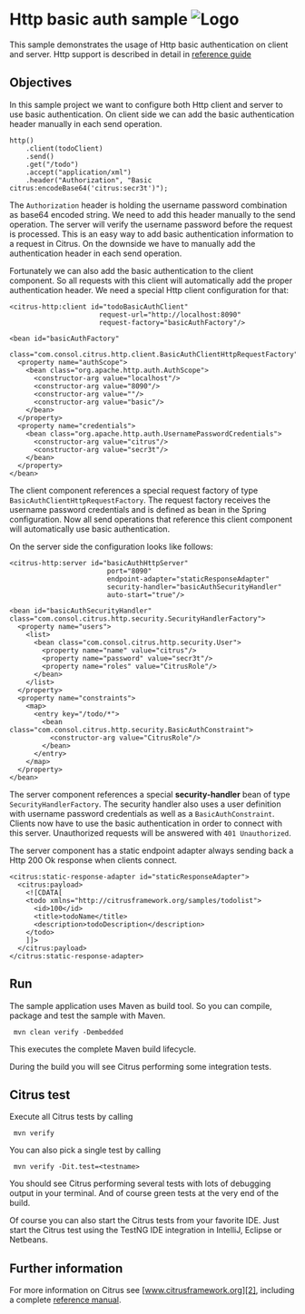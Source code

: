 Http basic auth sample ![Logo][1]
==============

This sample demonstrates the usage of Http basic authentication on client and server. Http support is described in detail in [reference guide][4]

Objectives
---------

In this sample project we want to configure both Http client and server to use basic authentication. On client side we can add the basic authentication header manually in each send operation.

    http()
        .client(todoClient)
        .send()
        .get("/todo")
        .accept("application/xml")
        .header("Authorization", "Basic citrus:encodeBase64('citrus:secr3t')");
        
The `Authorization` header is holding the username password combination as base64 encoded string. We need to add this header manually to the send operation. The server will verify the username password
before the request is processed. This is an easy way to add basic authentication information to a request in Citrus. On the downside we have to manually add the authentication header in each send operation.

Fortunately we can also add the basic authentication to the client component. So all requests with this client will automatically add the proper authentication header. We need a special Http client configuration for that:

    <citrus-http:client id="todoBasicAuthClient"
                          request-url="http://localhost:8090"
                          request-factory="basicAuthFactory"/>
    
    <bean id="basicAuthFactory"
          class="com.consol.citrus.http.client.BasicAuthClientHttpRequestFactory">
      <property name="authScope">
        <bean class="org.apache.http.auth.AuthScope">
          <constructor-arg value="localhost"/>
          <constructor-arg value="8090"/>
          <constructor-arg value=""/>
          <constructor-arg value="basic"/>
        </bean>
      </property>
      <property name="credentials">
        <bean class="org.apache.http.auth.UsernamePasswordCredentials">
          <constructor-arg value="citrus"/>
          <constructor-arg value="secr3t"/>
        </bean>
      </property>
    </bean>
    
The client component references a special request factory of type `BasicAuthClientHttpRequestFactory`. The request factory receives the username password credentials and is defined as bean in the
Spring configuration. Now all send operations that reference this client component will automatically use basic authentication. 
    
On the server side the configuration looks like follows:
        
    <citrus-http:server id="basicAuthHttpServer"
                            port="8090"
                            endpoint-adapter="staticResponseAdapter"
                            security-handler="basicAuthSecurityHandler"
                            auto-start="true"/>
    
    <bean id="basicAuthSecurityHandler" class="com.consol.citrus.http.security.SecurityHandlerFactory">
      <property name="users">
        <list>
          <bean class="com.consol.citrus.http.security.User">
            <property name="name" value="citrus"/>
            <property name="password" value="secr3t"/>
            <property name="roles" value="CitrusRole"/>
          </bean>
        </list>
      </property>
      <property name="constraints">
        <map>
          <entry key="/todo/*">
            <bean class="com.consol.citrus.http.security.BasicAuthConstraint">
              <constructor-arg value="CitrusRole"/>
            </bean>
          </entry>
        </map>
      </property>
    </bean>        
        
The server component references a special **security-handler** bean of type `SecurityHandlerFactory`. The security handler also uses a user definition with username password credentials as well as a `BasicAuthConstraint`. 
Clients now have to use the basic authentication in order to connect with this server. Unauthorized requests will be answered with `401 Unauthorized`.
       
The server component has a static endpoint adapter always sending back a Http 200 Ok response when clients connect.

    <citrus:static-response-adapter id="staticResponseAdapter">
      <citrus:payload>
        <![CDATA[
        <todo xmlns="http://citrusframework.org/samples/todolist">
          <id>100</id>
          <title>todoName</title>
          <description>todoDescription</description>
        </todo>
        ]]>
      </citrus:payload>
    </citrus:static-response-adapter>
       
Run
---------

The sample application uses Maven as build tool. So you can compile, package and test the
sample with Maven.
 
     mvn clean verify -Dembedded
    
This executes the complete Maven build lifecycle.

During the build you will see Citrus performing some integration tests.

Citrus test
---------

Execute all Citrus tests by calling

     mvn verify

You can also pick a single test by calling

     mvn verify -Dit.test=<testname>

You should see Citrus performing several tests with lots of debugging output in your terminal. 
And of course green tests at the very end of the build.

Of course you can also start the Citrus tests from your favorite IDE.
Just start the Citrus test using the TestNG IDE integration in IntelliJ, Eclipse or Netbeans.

Further information
---------

For more information on Citrus see [www.citrusframework.org][2], including
a complete [reference manual][3].

 [1]: http://www.citrusframework.org/img/brand-logo.png "Citrus"
 [2]: http://www.citrusframework.org
 [3]: http://www.citrusframework.org/reference/html/
 [4]: http://www.citrusframework.org/reference/html/http.html
